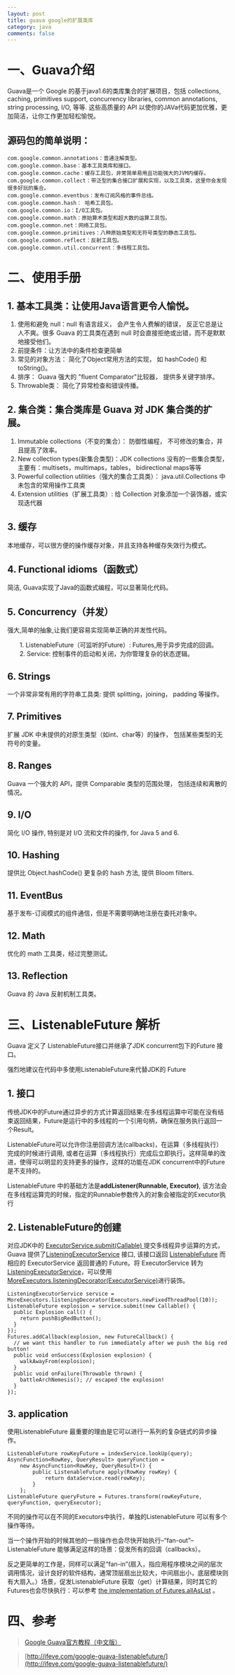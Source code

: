 ```yaml
---
layout: post
title: guava google的扩展类库
category: java
comments: false
---
```


# 一、Guava介绍

Guava是一个 Google 的基于java1.6的类库集合的扩展项目，包括 collections, caching, primitives support, concurrency libraries, common annotations, string processing, I/O, 等等. 这些高质量的 API 以使你的JAVa代码更加优雅，更加简洁，让你工作更加轻松愉悦。

## 源码包的简单说明： 

	com.google.common.annotations：普通注解类型。  
	com.google.common.base：基本工具类库和接口。     
	com.google.common.cache：缓存工具包，非常简单易用且功能强大的JVM内缓存。   
	com.google.common.collect：带泛型的集合接口扩展和实现，以及工具类，这里你会发现很多好玩的集合。   
	com.google.common.eventbus：发布订阅风格的事件总线。   
	com.google.common.hash： 哈希工具包。   
	com.google.common.io：I/O工具包。   
	com.google.common.math：原始算术类型和超大数的运算工具包。   
	com.google.common.net：网络工具包。   
	com.google.common.primitives：八种原始类型和无符号类型的静态工具包。   
	com.google.common.reflect：反射工具包。   
	com.google.common.util.concurrent：多线程工具包。  

# 二、使用手册

## 1.  基本工具类：让使用Java语言更令人愉悦。

1. 使用和避免 null：null 有语言歧义， 会产生令人费解的错误， 反正它总是让人不爽。很多 Guava 的工具类在遇到 null 时会直接拒绝或出错，而不是默默地接受他们。
2. 前提条件：让方法中的条件检查更简单
3. 常见的对象方法： 简化了Object常用方法的实现， 如 hashCode() 和 toString()。
4. 排序： Guava 强大的 "fluent Comparator"比较器， 提供多关键字排序。
5. Throwable类： 简化了异常检查和错误传播。

## 2.  集合类：集合类库是 Guava 对 JDK 集合类的扩展。

1. Immutable collections（不变的集合）： 防御性编程， 不可修改的集合，并且提高了效率。
2. New collection types(新集合类型)：JDK collections 没有的一些集合类型，主要有：multisets，multimaps，tables， bidirectional maps等等
3. Powerful collection utilities（强大的集合工具类）： java.util.Collections 中未包含的常用操作工具类
4. Extension utilities（扩展工具类）: 给 Collection 对象添加一个装饰器，或实现迭代器

## 3.  缓存
本地缓存，可以很方便的操作缓存对象，并且支持各种缓存失效行为模式。

## 4.  Functional idioms（函数式）
 简洁, Guava实现了Java的函数式编程，可以显著简化代码。

## 5. Concurrency（并发）
强大,简单的抽象,让我们更容易实现简单正确的并发性代码。

　　1. ListenableFuture（可监听的Future）: Futures,用于异步完成的回调。
　　2. Service: 控制事件的启动和关闭，为你管理复杂的状态逻辑。

## 6. Strings
一个非常非常有用的字符串工具类: 提供 splitting，joining， padding 等操作。

## 7. Primitives
扩展 JDK 中未提供的对原生类型（如int、char等）的操作， 包括某些类型的无符号的变量。

## 8. Ranges
 Guava 一个强大的 API，提供 Comparable 类型的范围处理， 包括连续和离散的情况。

## 9. I/O
 简化 I/O 操作, 特别是对 I/O 流和文件的操作, for Java 5 and 6.

## 10. Hashing
 提供比 Object.hashCode() 更复杂的 hash 方法, 提供 Bloom filters.

## 11. EventBus
 基于发布-订阅模式的组件通信，但是不需要明确地注册在委托对象中。

## 12. Math
 优化的 math 工具类，经过完整测试。

## 13. Reflection
 Guava 的 Java 反射机制工具类。

# 三、ListenableFuture 解析

Guava 定义了 ListenableFuture接口并继承了JDK concurrent包下的Future 接口。

强烈地建议在代码中多使用ListenableFuture来代替JDK的 Future

## 1. 接口
传统JDK中的Future通过异步的方式计算返回结果:在多线程运算中可能在没有结束返回结果，Future是运行中的多线程的一个引用句柄，确保在服务执行返回一个Result。

ListenableFuture可以允许你注册回调方法(callbacks)，在运算（多线程执行）完成的时候进行调用,  或者在运算（多线程执行）完成后立即执行。这样简单的改进，使得可以明显的支持更多的操作，这样的功能在JDK concurrent中的Future是不支持的。

ListenableFuture 中的基础方法是**addListener(Runnable, Executor)**, 该方法会在多线程运算完的时候，指定的Runnable参数传入的对象会被指定的Executor执行


## 2. ListenableFuture的创建
对应JDK中的 <u>ExecutorService.submit(Callable) </u>提交多线程异步运算的方式，Guava 提供了<u>ListeningExecutorService</u> 接口, 该接口返回 <u>ListenableFuture</u> 而相应的 ExecutorService 返回普通的 Future。将 ExecutorService 转为 <u>ListeningExecutorService</u>，可以使用<u>MoreExecutors.listeningDecorator(ExecutorService)</u>进行装饰。

	ListeningExecutorService service = MoreExecutors.listeningDecorator(Executors.newFixedThreadPool(10));
	ListenableFuture explosion = service.submit(new Callable() {
	  public Explosion call() {
	    return pushBigRedButton();
	  }
	});
	Futures.addCallback(explosion, new FutureCallback() {
	  // we want this handler to run immediately after we push the big red button!
	  public void onSuccess(Explosion explosion) {
	    walkAwayFrom(explosion);
	  }
	  public void onFailure(Throwable thrown) {
	    battleArchNemesis(); // escaped the explosion!
	  }
	});

## 3. application
使用ListenableFuture 最重要的理由是它可以进行一系列的复杂链式的异步操作。

	ListenableFuture rowKeyFuture = indexService.lookUp(query);
	AsyncFunction<RowKey, QueryResult> queryFunction =
		new AsyncFunction<RowKey, QueryResult>() {
			public ListenableFuture apply(RowKey rowKey) {
				return dataService.read(rowKey);
			}
		};
	ListenableFuture queryFuture = Futures.transform(rowKeyFuture, queryFunction, queryExecutor);

不同的操作可以在不同的Executors中执行，单独的ListenableFuture 可以有多个操作等待。

当一个操作开始的时候其他的一些操作也会尽快开始执行–“fan-out”–ListenableFuture 能够满足这样的场景：促发所有的回调（callbacks）。

反之更简单的工作是，同样可以满足“fan-in”(扇入，指应用程序模块之间的层次调用情况，设计良好的软件结构，通常顶层扇出比较大，中间扇出小，底层模块则有大扇入。）场景，促发ListenableFuture 获取（get）计算结果，同时其它的Futures也会尽快执行：可以参考 [the implementation of Futures.allAsList](http://docs.guava-libraries.googlecode.com/git-history/release/javadoc/src-html/com/google/common/util/concurrent/Futures.html#line.1276) 。

# 四、参考
>[Google Guava官方教程（中文版）](http://ifeve.com/google-guava/)

>[http://ifeve.com/google-guava-listenablefuture/](http://ifeve.com/google-guava-listenablefuture/)